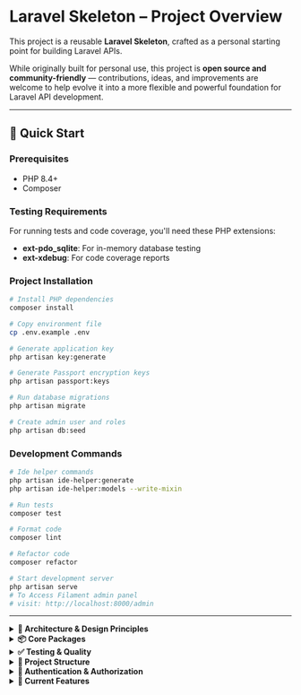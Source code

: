 # Laravel Skeleton – Project Overview

This project is a reusable **Laravel Skeleton**, crafted as a personal starting point for building Laravel APIs.

While originally built for personal use, this project is **open source and community-friendly** — contributions, ideas, and improvements are welcome to help evolve it into a more flexible and powerful foundation for Laravel API development.

---

## 🚀 Quick Start

### Prerequisites
- PHP 8.4+
- Composer

### Testing Requirements
For running tests and code coverage, you'll need these PHP extensions:
- **ext-pdo_sqlite**: For in-memory database testing
- **ext-xdebug**: For code coverage reports

### Project Installation
```bash
# Install PHP dependencies
composer install

# Copy environment file
cp .env.example .env

# Generate application key
php artisan key:generate

# Generate Passport encryption keys
php artisan passport:keys

# Run database migrations
php artisan migrate

# Create admin user and roles
php artisan db:seed
```

### Development Commands
```bash
# Ide helper commands
php artisan ide-helper:generate
php artisan ide-helper:models --write-mixin

# Run tests
composer test

# Format code
composer lint

# Refactor code
composer refactor

# Start development server
php artisan serve
# To Access Filament admin panel
# visit: http://localhost:8000/admin
```

---

<details>
<summary><strong>🧱 Architecture & Design Principles</strong></summary>

### **Controller + Commands/Queries Pattern**
- **Controllers**: Thin coordination layer for HTTP requests
- **Commands**: DTOs for write operations (create, update) using Spatie Laravel Data
- **Queries**: DTOs for read operations (list, show) using Spatie Laravel Data
- **DTOs**: Data Transfer Objects for responses using Spatie Laravel Data
- **BaseData**: Common foundation class providing consistent behavior across all DTOs

### **Authorization & Permissions**
- **UserPolicy**: Enforces access control based on user roles
- **Spatie Permission**: Role-based access control
- **Admin Bypass**: Admins bypass all authorization checks via `Gate::before` callback
- **Status Update Restriction**: Only admins can update user status

### **Routes**
- API routes are defined in `routes/api.php` with v1 versioning
- Routes are RESTful, structured around resources (e.g., `/api/v1/users`)
- Each route delegates to controller methods, which use Commands/Queries for validation

## 🧩 Example: Users Resource
```php
use App\Http\Controllers\UserController;

Route::middleware('auth:api')->prefix('v1')->group(function () {
    Route::resource('users', UserController::class)->except(['create', 'edit']);
});
```

## 🧩 Example: UserController with Commands/Queries
```php
final readonly class UserController
{
    public function index(GetUsersQuery $query): JsonResponse
    {
        Gate::authorize('viewAny', User::class);
        
        $users = User::query()
            ->when($query->name, fn($q, $name) => $q->where('name', 'like', "%{$name}%"))
            ->when($query->email, fn($q, $email) => $q->where('email', 'like', "%{$email}%"))
            ->when($query->status, fn($q, $status) => $q->where('status', $status))
            ->paginate($query->per_page ?? 10, ['*'], 'page', $query->page ?? 1);

        return response()->json([
            ...UserDto::collect($users)->toArray(),
            'message' => __('Users fetched successfully'),
        ]);
    }

    public function store(CreateUserCommand $command): JsonResponse
    {
        Gate::authorize('create', User::class);
        
        $commandData = $command->toArray();
        $commandData['password'] = Hash::make($command->password);
        $user = User::create($commandData);
        
        return response()->json([
            'data' => UserDto::from($user),
            'message' => __('User created successfully'),
        ], 201);
    }
}
```

### **BaseData Foundation**
All Commands, Queries, and DTOs extend from `BaseData`, which provides:
- **Consistent toArray() behavior**: Filters out empty values based on validation rules
- **FormRequest-like validation**: Behaves like Laravel's `validated()` method
- **Type safety**: Ensures consistent data handling across the application

## 🧩 Example: BaseData Implementation
```php
abstract class BaseData extends Data
{
    public static function rules(): array
    {
        return [];
    }

    public final function toArray(): array
    {
        $rules = static::rules();
        $data = parent::toArray();

        foreach ($data as $key => $value) {
            if (
                isset($rules[$key]) &&
                $this->hasValidationRule($rules[$key], ['required', 'sometimes']) &&
                !filled($value)) {
                unset($data[$key]);
            }
        }

        return $data;
    }
}
```

### **DTOs & Validation**
- **Commands**: Handle request validation for write operations using Spatie Laravel Data
- **Queries**: Handle request validation for read operations using Spatie Laravel Data  
- **DTOs**: Handle response serialization using Spatie Laravel Data
- All use Spatie Laravel Data for type safety and validation

## 🧩 Example: DTOs and Commands
```php
// CreateUserCommand - Request validation
final class CreateUserCommand extends BaseData
{
    public function __construct(
        public string $name,
        public string $email,
        public string $password,
        public UserStatus $status = UserStatus::ACTIVE,
    ) {}

    public static function rules(): array
    {
        return [
            'name' => ['required', 'string', 'max:255'],
            'email' => ['required', 'email', 'unique:users,email'],
            'password' => ['required', 'string', 'min:8', 'max:255'],
            'status' => ['sometimes', 'required', new Enum(UserStatus::class)],
        ];
    }
}

// GetUsersQuery - Request validation with pagination
final class GetUsersQuery extends BaseData
{
    public function __construct(
        public ?string $name,
        public ?string $email,
        public ?UserStatus $status,
        public ?int $per_page = 10,
        public ?int $page = 1,
    ) {}

    public static function rules(): array
    {
        return [
            'name' => ['sometimes', 'required', 'string', 'max:255'],
            'email' => ['sometimes', 'required', 'email', 'exists:users,email'],
            'status' => ['sometimes', 'required', new Enum(UserStatus::class)],
            'per_page' => ['sometimes', 'required', 'integer', 'min:1', 'max:100'],
            'page' => ['sometimes', 'required', 'integer', 'min:1'],
        ];
    }
}

// UserDto - Response serialization
final class UserDto extends BaseData
{
    public function __construct(
        public int $id,
        public string $name,
        public string $email,
        public ?string $password,
        public UserStatus $status,
    ) {}
}
```

</details>

<details>
<summary><strong>📦 Core Packages</strong></summary>

### **Core Framework & Authentication**
- [`laravel/framework`](https://laravel.com/) – The Laravel framework
- [`laravel/passport`](https://github.com/laravel/passport) – OAuth2 server for API authentication
- [`spatie/laravel-permission`](https://github.com/spatie/laravel-permission) – Role and permission management

### **Admin Panel**
- [`filament/filament`](https://filamentphp.com/) – Beautiful admin panel and application framework

### **Data & Validation**
- [`spatie/laravel-data`](https://github.com/spatie/laravel-data) – Typed DTOs & transformers
- [`spatie/laravel-typescript-transformer`](https://github.com/spatie/laravel-typescript-transformer) – Generate TypeScript types from DTOs

### **Development & IDE Support**
- [`barryvdh/laravel-ide-helper`](https://github.com/barryvdh/laravel-ide-helper) – IDE autocompletion for models, facades etc.
- [`laravel/pint`](https://github.com/laravel/pint) – Opinionated code style formatting
- [`rector/rector`](https://github.com/rectorphp/rector) – Automated code refactoring

### **Testing & Quality**
- [`pestphp/pest`](https://pestphp.com/) – Modern testing framework
- [`larastan/larastan`](https://github.com/larastan/larastan) – Static analysis for Laravel
- [`pestphp/pest-plugin-type-coverage`](https://github.com/pestphp/pest-plugin-type-coverage) – Type coverage analysis

### **Monitoring & Health**
- [`spatie/laravel-health`](https://github.com/spatie/laravel-health) – Health and system checks

### **Frontend Tools**
Although this project is primarily intended to serve as an API, I’ve included Prettier just in case — it doesn’t hurt to have clean code. 🙂
- [`vite`](https://vitejs.dev/) – Frontend build tool
- [`tailwindcss`](https://tailwindcss.com/) – Utility-first CSS framework
- [`prettier`](https://prettier.io/) – Code formatter

</details>

<details>
<summary><strong>✅ Testing & Quality</strong></summary>

### **Testing Framework**
- **Pest** – Modern testing framework with expressive syntax
- **In-Memory Database** – SQLite `:memory:` for fast, isolated tests
- **Seeders** – Database seeding for consistent test data
- **Factories** – Model factories for test data generation

### **Architecture Tests**
- **PHP Architecture Tests** – Ensures code follows architectural principles
- **Strict Types** – Enforces strict typing throughout the application
- **Documentation** – Requires proper PHPDoc annotations
- **Code Quality** – Prevents use of debugging functions in production code

### **Test Structure**
```php
describe('User Controller - Admin Users', function () {
    beforeEach(function () {
        $this->seed(DatabaseSeeder::class);
        $this->admin = User::where('name', 'admin')->first();
        $this->user = User::factory()->create(['name' => 'Normal User']);
        $this->user->assignRole('user');
        $this->actingAs($this->admin, 'api');
    });
    
    // Admin tests...
});

describe('User Controller - Normal Users', function () {
    beforeEach(function () {
        $this->seed(DatabaseSeeder::class);
        $this->admin = User::where('name', 'admin')->first();
        $this->user = User::factory()->create(['name' => 'Normal User']);
        $this->user->assignRole('user');
        $this->actingAs($this->user, 'api');
    });
    
    // Normal user tests...
});
```

### **Test Coverage**
- **90 tests** covering all CRUD operations and architecture principles
- **369 assertions** ensuring comprehensive coverage
- **100% type coverage** across all classes
- **Authorization testing** for both admin and normal users
- **Validation testing** for all input fields
- **Error handling** (404, 403, 422 status codes)
- **Architecture compliance** testing
- **Unit tests** for UserStatus enum and UserPolicy

</details>

<details>
<summary><strong>📂 Project Structure</strong></summary>

```bash
app/
├── Commands/...................... # Request DTOs for write operations
│   ├── CreateUserCommand.php
│   └── UpdateUserCommand.php
│
├── Queries/....................... # Request DTOs for read operations
│   └── GetUsersQuery.php
│
├── DTOs/.......................... # Response DTOs
│   └── UserDto.php
│
├── Enums/......................... # Enum classes
│   └── UserStatus.php
│
├── Foundation/.................... # Base classes and common functionality
│   └── BaseData.php
│
├── Filament/...................... # Admin panel resources
│   └── Resources/
│       └── UserResource/
│           ├── UserResource.php
│           └── Pages/
│               ├── ListUsers.php
│               ├── CreateUser.php
│               └── EditUser.php
│
├── Http/
│   ├── Controllers/............... # Thin coordination layer
│   │   └── UserController.php
│   └── Policies/.................. # Authorization policies
│       └── UserPolicy.php
│
├── Models/......................... # Eloquent models
│   └── User.php
│
├── Providers/..................... # Service providers
│   └── AppServiceProvider.php
│
database/
├── factories/..................... # Model factories
│   └── UserFactory.php
├── migrations/.................... # Database migrations
│   ├── *_create_users_table.php
│   ├── *_add_status_to_users_table.php
│   ├── *_create_permission_tables.php
│   └── *_create_oauth_*.php
├── seeders/....................... # Database seeders
│   ├── DatabaseSeeder.php
│   ├── RoleSeeder.php
│   └── UserSeeder.php
│
tests/
├── Feature/....................... # Feature tests
│   └── UserControllerTest.php
└── Unit/.......................... # Unit tests
    ├── ArchitectureTest.php
    ├── UserPolicyTest.php
    └── UserStatusTest.php
```

</details>

<details>
<summary><strong>🔐 Authentication & Authorization</strong></summary>

### **OAuth2 with Passport**
- API authentication using Laravel Passport
- Token-based authentication for API requests
- Secure token management and revocation

### **Role-Based Access Control**
- **Admin Role**: Full access to all resources
- **User Role**: Restricted access based on UserPolicy
- **Policy Enforcement**: Automatic authorization checks

### **UserPolicy Rules**
```php
class UserPolicy
{
    public function viewAny(): bool { return false; }
    public function view(User $user, User $model): bool { return $user->id === $model->id; }
    public function create(): bool { return false; }
    public function update(User $user, User $model): bool { return $user->id === $model->id; }
    public function updateStatus(): bool { return false; }
    public function delete(): bool { return false; }
}
```

</details>

<details>
<summary><strong>🎯 Current Features</strong></summary>

### **User Management**
- ✅ Complete CRUD operations for users
- ✅ Role-based access control
- ✅ User status management (Active, Inactive, Suspended, Pending)
- ✅ Email and password validation
- ✅ Filtering by name, email, and status
- ✅ Pagination support (configurable per_page and page parameters)
- ✅ Status update restriction (admin-only)

### **Admin Panel (Filament)**
- ✅ Beautiful admin interface for user management
- ✅ User listing with search and filters
- ✅ User creation and editing forms
- ✅ Role and permission management
- ✅ Responsive design with Tailwind CSS

### **API Endpoints**
- `GET /api/v1/users` - List users with filtering and pagination (admin only)
- `GET /api/v1/users/{id}` - Show user (own profile or admin)
- `POST /api/v1/users` - Create user (admin only)
- `PUT /api/v1/users/{id}` - Update user (own profile or admin, status admin-only)
- `DELETE /api/v1/users/{id}` - Delete user (admin only)
- `GET /api/v1/user` - Get current authenticated user

### **Query Parameters**
- `name` - Filter users by name (partial match)
- `email` - Filter users by email (exact match)
- `status` - Filter users by status (Active, Inactive, Suspended, Pending)
- `per_page` - Number of items per page (1-100, default: 10)
- `page` - Page number (default: 1)

### **Testing**
- ✅ Comprehensive test coverage (90 tests, 369 assertions)
- ✅ 100% type coverage across all classes
- ✅ Admin and normal user scenarios
- ✅ Authorization testing
- ✅ Validation testing
- ✅ Error handling testing
- ✅ Architecture compliance testing
- ✅ Unit tests for UserStatus enum and UserPolicy

### **Code Quality**
- ✅ Strict typing throughout the application
- ✅ Automated code formatting with Laravel Pint
- ✅ Static analysis with Larastan
- ✅ Automated refactoring with Rector
- ✅ Prettier formatting for frontend assets
- ✅ BaseData foundation for consistent DTO behavior

</details>